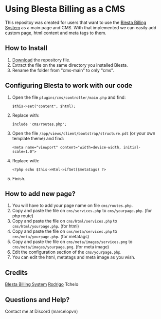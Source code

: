 # Using Blesta Billing as a CMS

This repositoy was created for users that want to use the [Blesta Billing System](https://blesta.com/) as a main page and CMS.
With that implemented we can easily add custom page, html content and meta tags to them.

## How to Install

1. [Download](https://github.com/fasthost-gh/cms/archive/refs/heads/main.zip) the repository file.
2. Extract the file on the same directory you installed Blesta.
3. Rename the folder from "cms-main" to only "cms".

## Configuring Blesta to work with our code

1. Open the file `plugins/cms/controller/main.php` and find:
   
   ````
   $this->set("content", $html);
   ````
2. Replace with:
   
   ````
   include 'cms/routes.php';
   ````
3. Open the file `/app/views/client/bootstrap/structure.pdt` (or your own template theme) and find:
   
   ````
   <meta name="viewport" content="width=device-width, initial-scale=1.0">
   ````
4. Replace with:
   
   ````
   <?php echo $this->Html->ifSet($metatags) ?>
   ````
5. Finish.

## How to add new page?

1. You will have to add your page name on file `cms/routes.php`.
2. Copy and paste the file on `cms/services.php` to `cms/yourpage.php`. (for php route)
3. Copy and paste the file on `cms/html/services.php` to `cms/html/yourpage.php`. (for html)
4. Copy and paste the file on `cms/meta/services.php` to `cms/meta/yourpage.php`. (for metatags)
5. Copy and paste the file on `cms/meta/images/services.png` to `cms/meta/images/yourpage.png`. (for meta image)
6. Edit the configuration section of the `cms/yourpage.php`.
5. You can edit the html, metatags and meta image as you wish.

## Credits

[Blesta Billing System](https://blesta.com/)
[Rodrigo](https://www.blesta.com/forums/index.php?/topic/2943-blesta-32-351-how-to-make-static-pages-by-modifying-portal-plugin/)
Tchelo

## Questions and Help?

Contact me at Discord (marcelopvn)

